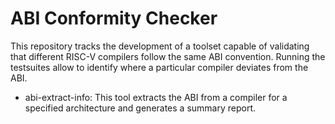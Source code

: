 
# ABI Conformity Checker

This repository tracks the development of a toolset capable of validating that different RISC-V compilers follow the same ABI convention. Running the testsuites allow to identify where a particular compiler deviates from the ABI.

- abi-extract-info: This tool extracts the ABI from a compiler for a specified architecture and generates a summary report.